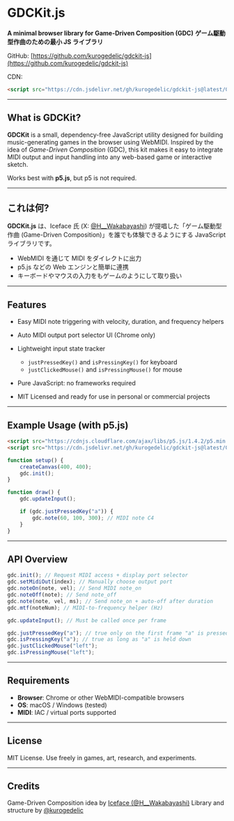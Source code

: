 # GDCKit.js

**A minimal browser library for Game-Driven Composition (GDC)**
**ゲーム駆動型作曲のための最小 JS ライブラリ**

GitHub: [https://github.com/kurogedelic/gdckit-js](https://github.com/kurogedelic/gdckit-js)

CDN:

```html
<script src="https://cdn.jsdelivr.net/gh/kurogedelic/gdckit-js@latest/GDCKit.js"></script>
```

---

## What is GDCKit?

**GDCKit** is a small, dependency-free JavaScript utility designed for building music-generating games in the browser using WebMIDI. Inspired by the idea of _Game-Driven Composition_ (GDC), this kit makes it easy to integrate MIDI output and input handling into any web-based game or interactive sketch.

Works best with **p5.js**, but p5 is not required.

---

## これは何?

**GDCKit.js** は、Iceface 氏 (X: [@H\_\_Wakabayashi](https://t.co/VcbZwkqrxz)) が提唱した「ゲーム駆動型作曲 (Game-Driven Composition)」を誰でも体験できるようにする JavaScript ライブラリです。

- WebMIDI を通じて MIDI をダイレクトに出力
- p5.js などの Web エンジンと簡単に連携
- キーボードやマウスの入力をもゲームのようにして取り扱い

---

## Features

- Easy MIDI note triggering with velocity, duration, and frequency helpers
- Auto MIDI output port selector UI (Chrome only)
- Lightweight input state tracker

  - `justPressedKey()` and `isPressingKey()` for keyboard
  - `justClickedMouse()` and `isPressingMouse()` for mouse

- Pure JavaScript: no frameworks required
- MIT Licensed and ready for use in personal or commercial projects

---

## Example Usage (with p5.js)

```html
<script src="https://cdnjs.cloudflare.com/ajax/libs/p5.js/1.4.2/p5.min.js"></script>
<script src="https://cdn.jsdelivr.net/gh/kurogedelic/gdckit-js@latest/GDCKit.js"></script>
```

```js
function setup() {
	createCanvas(400, 400);
	gdc.init();
}

function draw() {
	gdc.updateInput();

	if (gdc.justPressedKey("a")) {
		gdc.note(60, 100, 300); // MIDI note C4
	}
}
```

---

## API Overview

```js
gdc.init(); // Request MIDI access + display port selector
gdc.setMidiOut(index); // Manually choose output port
gdc.noteOn(note, vel); // Send MIDI note_on
gdc.noteOff(note); // Send note_off
gdc.note(note, vel, ms); // Send note_on + auto-off after duration
gdc.mtf(noteNum); // MIDI-to-frequency helper (Hz)

gdc.updateInput(); // Must be called once per frame

gdc.justPressedKey("a"); // true only on the first frame "a" is pressed
gdc.isPressingKey("a"); // true as long as "a" is held down
gdc.justClickedMouse("left");
gdc.isPressingMouse("left");
```

---

## Requirements

- **Browser**: Chrome or other WebMIDI-compatible browsers
- **OS**: macOS / Windows (tested)
- **MIDI**: IAC / virtual ports supported

---

## License

MIT License. Use freely in games, art, research, and experiments.

---

## Credits

Game-Driven Composition idea by [Iceface (@H\_\_Wakabayashi)](https://t.co/VcbZwkqrxz)
Library and structure by [@kurogedelic](https://github.com/kurogedelic)
